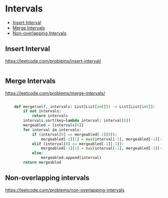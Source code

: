 # Intervals

+ [Insert Interval](#insert-interval)
+ [Merge Intervals](#merge-intervals)
+ [Non-overlapping Intervals](#non-overlapping-intervals)

## Insert Interval

https://leetcode.com/problems/insert-interval/

```python

```

## Merge Intervals

https://leetcode.com/problems/merge-intervals/

```python

    def merge(self, intervals: List[List[int]]) -> List[List[int]]:
        if not intervals:
            return intervals
        intervals.sort(key=lambda interval: interval[0])
        mergeabled = [intervals[0]]
        for interval in intervals:
            if (interval[0] == mergeabled[-1][0]):
                mergeabled[-1][1] = max(interval[-1], mergeabled[-1][-1])
            elif (interval[0] <= mergeabled[-1][-1]):
                mergeabled[-1][1] = max(interval[-1], mergeabled[-1][-1])
            else:
                mergeabled.append(interval)
        return mergeabled

```

## Non-overlapping intervals

https://leetcode.com/problems/non-overlapping-intervals

```python

```
